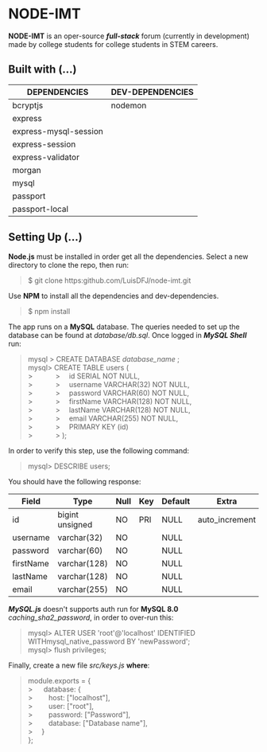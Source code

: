 # NODE-IMT

**NODE-IMT** is an oper-source **_full-stack_** forum (currently in development) made by college students for college students in STEM careers.

## Built with (...)

| **DEPENDENCIES**      | **DEV-DEPENDENCIES** |
| --------------------- | -------------------- |
| bcryptjs              | nodemon              |
| express               |                      |
| express-mysql-session |                      |
| express-session       |                      |
| express-validator     |                      |
| morgan                |                      |
| mysql                 |                      |
| passport              |                      |
| passport-local        |                      |

## Setting Up (...)

**Node.js** must be installed in order get all the dependencies. Select a new directory to clone the repo, then run:

> \$ git clone https:github.com/LuisDFJ/node-imt.git

Use **NPM** to install all the dependencies and dev-dependencies.

> \$ npm install

The app runs on a **MySQL** database. The queries needed to set up the database can be found at _database/db.sql_. Once logged in **_MySQL Shell_** run:

> mysql > CREATE DATABASE _database_name_ ;<br/>
> mysql> CREATE TABLE users (<br/> > &emsp;&emsp;&ensp;&ensp;> &emsp;id SERIAL NOT NULL,<br/> > &emsp;&emsp;&ensp;&ensp;> &emsp;username VARCHAR(32) NOT NULL,<br/> > &emsp;&emsp;&ensp;&ensp;> &emsp;password VARCHAR(60) NOT NULL,<br/> > &emsp;&emsp;&ensp;&ensp;> &emsp;firstName VARCHAR(128) NOT NULL,<br/> > &emsp;&emsp;&ensp;&ensp;> &emsp;lastName VARCHAR(128) NOT NULL,<br/> > &emsp;&emsp;&ensp;&ensp;> &emsp;email VARCHAR(255) NOT NULL,<br/> > &emsp;&emsp;&ensp;&ensp;> &emsp;PRIMARY KEY (id)<br/> > &emsp;&emsp;&ensp;&ensp;> );<br/>

In order to verify this step, use the following command:

> mysql> DESCRIBE users;

You should have the following response:

| Field     | Type            | Null | Key | Default | Extra          |
| --------- | --------------- | ---- | --- | ------- | -------------- |
| id        | bigint unsigned | NO   | PRI | NULL    | auto_increment |
| username  | varchar(32)     | NO   |     | NULL    |                |
| password  | varchar(60)     | NO   |     | NULL    |                |
| firstName | varchar(128)    | NO   |     | NULL    |                |
| lastName  | varchar(128)    | NO   |     | NULL    |                |
| email     | varchar(255)    | NO   |     | NULL    |                |

**_MySQL.js_** doesn't supports auth run for **MySQL 8.0** _caching_sha2_password_, in order to over-run this:

> mysql> ALTER USER 'root'@'localhost' IDENTIFIED WITHmysql_native_password BY 'newPassword';<br/>
> mysql> flush privileges;

Finally, create a new file _src/keys.js_ **where**:

> module.exports = {<br/> > &emsp; database: {<br/> > &emsp;&emsp;host: ["localhost"],<br/> > &emsp;&emsp;user: ["root"],<br/> > &emsp;&emsp;password: ["Password"],<br/> > &emsp;&emsp;database: ["Database name"],<br/> > &emsp;}<br/>
> };
